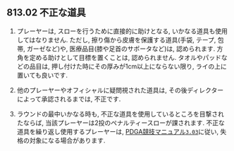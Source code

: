 ## 813.02 不正な道具

1. プレーヤーは,
スローを行うために直接的に助けとなる,
いかなる道具も使用してはなりません.
ただし,
擦り傷から皮膚を保護する道具(手袋, テープ, 包帯, ガーゼなど)や,
医療品目(膝や足首のサポータなど)は,
認められます.
方角を定める助けとして目標を置くことは,
認められません.
タオルやパッドなどの品目は,
押し付けた時にその厚みが1cm以上にならない限り,
ライの上に置いても良いです.

1. 他のプレーヤーやオフィシャルに疑問視された道具は,
その後ディレクターによって承認されるまでは,
不正です.

1. ラウンドの最中いかなる時も,
不正な道具を使用しているところを目撃されたならば,
当該プレーヤーは2投のペナルティースローが課されます.
不正な道具を繰り返し使用するプレーヤーは,
[PDGA競技マニュアル`3.03`](https://www.pdga.com/rules/competition-manual/303)に従い,
失格の対象になる場合があります.
